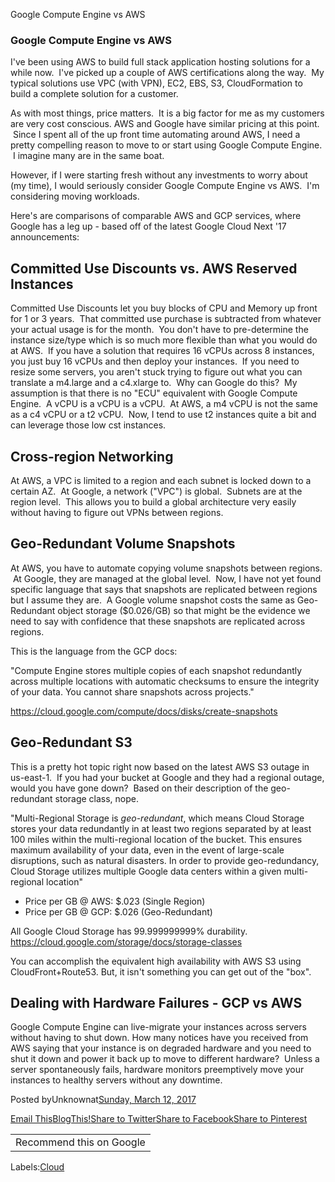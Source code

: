 Google Compute Engine vs AWS

### Google Compute Engine vs AWS

I've been using AWS to build full stack application hosting solutions for a while now.  I've picked up a couple of AWS certifications along the way.  My typical solutions use VPC (with VPN), EC2, EBS, S3, CloudFormation to build a complete solution for a customer.

As with most things, price matters.  It is a big factor for me as my customers are very cost conscious. AWS and Google have similar pricing at this point.  Since I spent all of the up front time automating around AWS, I need a pretty compelling reason to move to or start using Google Compute Engine.  I imagine many are in the same boat.

However, if I were starting fresh without any investments to worry about (my time), I would seriously consider Google Compute Engine vs AWS.  I'm considering moving workloads.

Here's are comparisons of comparable AWS and GCP services, where Google has a leg up - based off of the latest Google Cloud Next '17 announcements:

## Committed Use Discounts vs. AWS Reserved Instances

Committed Use Discounts let you buy blocks of CPU and Memory up front for 1 or 3 years.  That committed use purchase is subtracted from whatever your actual usage is for the month.  You don't have to pre-determine the instance size/type which is so much more flexible than what you would do at AWS.  If you have a solution that requires 16 vCPUs across 8 instances, you just buy 16 vCPUs and then deploy your instances.  If you need to resize some servers, you aren't stuck trying to figure out what you can translate a m4.large and a c4.xlarge to.  Why can Google do this?  My assumption is that there is no "ECU" equivalent with Google Compute Engine.  A vCPU is a vCPU is a vCPU.  At AWS, a m4 vCPU is not the same as a c4 vCPU or a t2 vCPU.  Now, I tend to use t2 instances quite a bit and can leverage those low cst instances.

## Cross-region Networking

At AWS, a VPC is limited to a region and each subnet is locked down to a certain AZ.  At Google, a network ("VPC") is global.  Subnets are at the region level.  This allows you to build a global architecture very easily without having to figure out VPNs between regions.

## Geo-Redundant Volume Snapshots

At AWS, you have to automate copying volume snapshots between regions.  At Google, they are managed at the global level.  Now, I have not yet found specific language that says that snapshots are replicated between regions but I assume they are.  A Google volume snapshot costs the same as Geo-Redundant object storage ($0.026/GB) so that might be the evidence we need to say with confidence that these snapshots are replicated across regions.

This is the language from the GCP docs:

"Compute Engine stores multiple copies of each snapshot redundantly across multiple locations with automatic checksums to ensure the integrity of your data. You cannot share snapshots across projects."

https://cloud.google.com/compute/docs/disks/create-snapshots

## Geo-Redundant S3

This is a pretty hot topic right now based on the latest AWS S3 outage in us-east-1.  If you had your bucket at Google and they had a regional outage, would you have gone down?  Based on their description of the geo-redundant storage class, nope.

 "Multi-Regional Storage is *geo-redundant*, which means Cloud Storage stores your data redundantly in at least two regions separated by at least 100 miles within the multi-regional location of the bucket. This ensures maximum availability of your data, even in the event of large-scale disruptions, such as natural disasters. In order to provide geo-redundancy, Cloud Storage utilizes multiple Google data centers within a given multi-regional location"

- Price per GB @ AWS: $.023 (Single Region)
- Price per GB @ GCP: $.026 (Geo-Redundant)

All Google Cloud Storage has 99.999999999% durability.
https://cloud.google.com/storage/docs/storage-classes

You can accomplish the equivalent high availability with AWS S3 using CloudFront+Route53. But, it isn't something you can get out of the "box".

## Dealing with Hardware Failures - GCP vs AWS

Google Compute Engine can live-migrate your instances across servers without having to shut down. How many notices have you received from AWS saying that your instance is on degraded hardware and you need to shut it down and power it back up to move to different hardware?  Unless a server spontaneously fails, hardware monitors preemptively move your instances to healthy servers without any downtime.

Posted byUnknownat[Sunday, March 12, 2017](http://www.brianbeaulieu.com/2017/03/google-compute-engine-review.html)

[Email This](https://www.blogger.com/share-post.g?blogID=5393535928086230051&postID=4716710264108887936&target=email)[BlogThis!](https://www.blogger.com/share-post.g?blogID=5393535928086230051&postID=4716710264108887936&target=blog)[Share to Twitter](https://www.blogger.com/share-post.g?blogID=5393535928086230051&postID=4716710264108887936&target=twitter)[Share to Facebook](https://www.blogger.com/share-post.g?blogID=5393535928086230051&postID=4716710264108887936&target=facebook)[Share to Pinterest](https://www.blogger.com/share-post.g?blogID=5393535928086230051&postID=4716710264108887936&target=pinterest)

|     |
| --- |
| Recommend this on Google |

Labels:[Cloud](http://www.brianbeaulieu.com/search/label/Cloud)